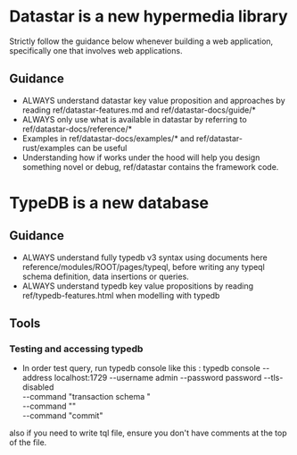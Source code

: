 # Datastar is a new hypermedia library 
Strictly follow the guidance below whenever building a web application, specifically one that involves web applications.
## Guidance
- ALWAYS understand datastar key value proposition and approaches by reading ref/datastar-features.md and ref/datastar-docs/guide/*
- ALWAYS only use what is available in datastar by referring to ref/datastar-docs/reference/*
- Examples in ref/datastar-docs/examples/* and ref/datastar-rust/examples can be useful
- Understanding how if works under the hood will help you design something novel or debug, ref/datastar contains the framework code.

# TypeDB is a new database 
## Guidance
- ALWAYS understand fully typedb v3 syntax using documents here reference/modules/ROOT/pages/typeql, before writing any typeql schema definition, data insertions or queries.
- ALWAYS understand typedb key value propositions by reading ref/typedb-features.html when modelling with typedb

## Tools 
### Testing and accessing typedb
- In order test query, run typedb console like this : 
typedb console --address localhost:1729 --username admin --password password --tls-disabled \
--command "transaction schema <database name>" \
--command "<your query>" \
--command "commit"

also if you need to write tql file, ensure you don't have comments at the top of the file.
